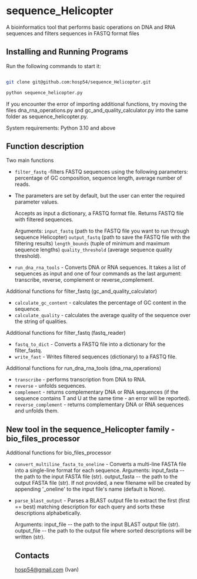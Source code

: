 # sequence_Helicopter

A bioinformatics tool that performs basic operations on DNA and RNA sequences and filters sequences in FASTQ format files

## Installing and Running Programs

Run the following commands to start it:

  ```bash

  git clone git@github.com:hosp54/sequence_Helicopter.git

  python sequence_helicopter.py

  ```
If you encounter the error of importing additional functions, try moving the files dna_rna_operations.py and gc_and_quality_calculator.py into the same folder as sequence_helicopter.py.

System requirements: Python 3.10 and above
  
## Function description

Two main functions
 - `filter_fastq` -filters FASTQ sequences using the following parameters: percentage of GC composition, sequence length, average number of reads.
 - The parameters are set by default, but the user can enter the required parameter values.

   Accepts as input a dictionary, a FASTQ format file. Returns FASTQ file with filtered sequences.

    Arguments: `input_fastq` (path to the FASTQ file you want to run through sequence Helicopter) 
            `output_fastq` (path to save the FASTQ file with the filtering results)
            `length_bounds` (tuple of minimum and maximum sequence lengths) 
            `quality_threshold` (average sequence quality threshold).

- `run_dna_rna_tools` - Converts DNA or RNA sequences.
It takes a list of sequences as input and one of four commands as the last argument: transcribe, reverse, complement or reverse_complement.

Additional functions for filter_fastq (gc_and_quality_calculator)
- `calculate_gc_content` - calculates the percentage of GC content in the sequence.
- `calculate_quality` - calculates the average quality of the sequence over the string of qualities.

Additional functions for filter_fastq (fastq_reader)
- `fastq_to_dict` - Converts a FASTQ file into a dictionary for the filter_fastq.
- `write_fast` -  Writes filtered sequences (dictionary) to a FASTQ file.

Additional functions for run_dna_rna_tools (dna_rna_operations)
- `transcribe` - performs transcription from DNA to RNA.
- `reverse` -  unfolds sequences.
- `complement` - returns complementary DNA or RNA sequences (if the sequence contains T and U at the same time - an error will be reported).
- `reverse_complement` - returns complementary DNA or RNA sequences and unfolds them.


##  New tool in the sequence_Helicopter family - bio_files_processor

Additional functions for bio_files_processor


- `convert_multiline_fasta_to_oneline` - Converts a multi-line FASTA file into a single-line format for each sequence.
  Arguments:
    input_fasta -- the path to the input FASTA file (str).
    output_fasta -- the path to the output FASTA file (str). If not provided, a new filename
                    will be created by appending '_oneline' to the input file's name (default is None).

  
- `parse_blast_output` -  Parses a BLAST output file to extract the first (first == best) matching description for each query and
    sorts these descriptions alphabetically.

    Arguments:
    input_file -- the path to the input BLAST output file (str).
    output_file -- the path to the output file where sorted descriptions will be written (str).

  ## Contacts

  hosp54@gmail.com (Ivan)